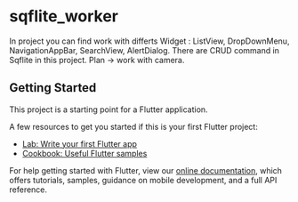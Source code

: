 # sqflite_worker

In project you can find work with differts Widget : ListView, DropDownMenu, NavigationAppBar, SearchView, AlertDialog.
There are CRUD command in Sqflite in this project.
Plan -> work with camera.

## Getting Started

This project is a starting point for a Flutter application.

A few resources to get you started if this is your first Flutter project:

- [Lab: Write your first Flutter app](https://flutter.io/docs/get-started/codelab)
- [Cookbook: Useful Flutter samples](https://flutter.io/docs/cookbook)

For help getting started with Flutter, view our 
[online documentation](https://flutter.io/docs), which offers tutorials, 
samples, guidance on mobile development, and a full API reference.
